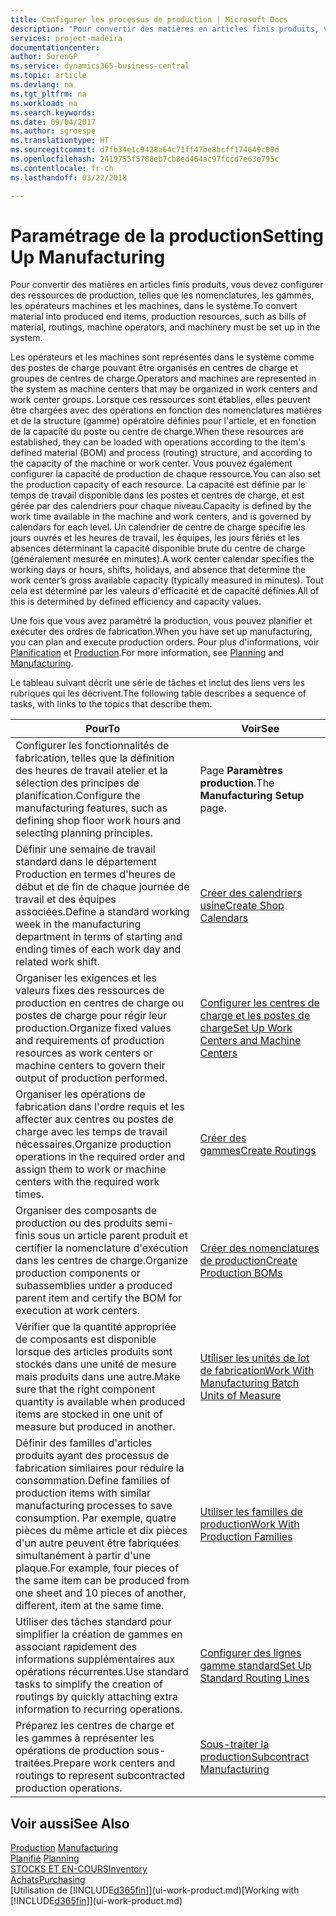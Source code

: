 ```yaml
---
title: Configurer les processus de production | Microsoft Docs
description: "Pour convertir des matières en articles finis produits, vous devez configurer des ressources de production, telles que les nomenclatures, les gammes, les opérateurs machines et les machines, dans le système."
services: project-madeira
documentationcenter: 
author: SorenGP
ms.service: dynamics365-business-central
ms.topic: article
ms.devlang: na
ms.tgt_pltfrm: na
ms.workload: na
ms.search.keywords: 
ms.date: 09/04/2017
ms.author: sgroespe
ms.translationtype: HT
ms.sourcegitcommit: d7fb34e1c9428a64c71ff47be8bcff174649c00d
ms.openlocfilehash: 2419755f5788eb7cb8ed464ac97fccd7e63e795c
ms.contentlocale: fr-ch
ms.lasthandoff: 03/22/2018

---
```

# <a name="setting-up-manufacturing"></a><span data-ttu-id="5882e-103">Paramétrage de la production</span><span class="sxs-lookup"><span data-stu-id="5882e-103">Setting Up Manufacturing</span></span>
<span data-ttu-id="5882e-104">Pour convertir des matières en articles finis produits, vous devez configurer des ressources de production, telles que les nomenclatures, les gammes, les opérateurs machines et les machines, dans le système.</span><span class="sxs-lookup"><span data-stu-id="5882e-104">To convert material into produced end items, production resources, such as bills of material, routings, machine operators, and machinery must be set up in the system.</span></span>

<span data-ttu-id="5882e-105">Les opérateurs et les machines sont représentés dans le système comme des postes de charge pouvant être organisés en centres de charge et groupes de centres de charge.</span><span class="sxs-lookup"><span data-stu-id="5882e-105">Operators and machines are represented in the system as machine centers that may be organized in work centers and work center groups.</span></span> <span data-ttu-id="5882e-106">Lorsque ces ressources sont établies, elles peuvent être chargées avec des opérations en fonction des nomenclatures matières et de la structure (gamme) opératoire définies pour l'article, et en fonction de la capacité du poste ou centre de charge.</span><span class="sxs-lookup"><span data-stu-id="5882e-106">When these resources are established, they can be loaded with operations according to the item's defined material (BOM) and process (routing) structure, and according to the capacity of the machine or work center.</span></span> <span data-ttu-id="5882e-107">Vous pouvez également configurer la capacité de production de chaque ressource.</span><span class="sxs-lookup"><span data-stu-id="5882e-107">You can also set the production capacity of each resource.</span></span> <span data-ttu-id="5882e-108">La capacité est définie par le temps de travail disponible dans les postes et centres de charge, et est gérée par des calendriers pour chaque niveau.</span><span class="sxs-lookup"><span data-stu-id="5882e-108">Capacity is defined by the work time available in the machine and work centers, and is governed by calendars for each level.</span></span> <span data-ttu-id="5882e-109">Un calendrier de centre de charge spécifie les jours ouvrés et les heures de travail, les équipes, les jours fériés et les absences déterminant la capacité disponible brute du centre de charge (généralement mesurée en minutes).</span><span class="sxs-lookup"><span data-stu-id="5882e-109">A work center calendar specifies the working days or hours, shifts, holidays, and absence that determine the work center’s gross available capacity (typically measured in minutes).</span></span> <span data-ttu-id="5882e-110">Tout cela est déterminé par les valeurs d'efficacité et de capacité définies.</span><span class="sxs-lookup"><span data-stu-id="5882e-110">All of this is determined by defined efficiency and capacity values.</span></span>  

<span data-ttu-id="5882e-111">Une fois que vous avez paramétré la production, vous pouvez planifier et exécuter des ordres de fabrication.</span><span class="sxs-lookup"><span data-stu-id="5882e-111">When you have set up manufacturing, you can plan and execute production orders.</span></span> <span data-ttu-id="5882e-112">Pour plus d'informations, voir [Planification](production-planning.md) et [Production](production-manage-manufacturing.md).</span><span class="sxs-lookup"><span data-stu-id="5882e-112">For more information, see [Planning](production-planning.md) and [Manufacturing](production-manage-manufacturing.md).</span></span>  

 <span data-ttu-id="5882e-113">Le tableau suivant décrit une série de tâches et inclut des liens vers les rubriques qui les décrivent.</span><span class="sxs-lookup"><span data-stu-id="5882e-113">The following table describes a sequence of tasks, with links to the topics that describe them.</span></span>   

|<span data-ttu-id="5882e-114">**Pour**</span><span class="sxs-lookup"><span data-stu-id="5882e-114">**To**</span></span>|<span data-ttu-id="5882e-115">**Voir**</span><span class="sxs-lookup"><span data-stu-id="5882e-115">**See**</span></span>|  
|------------|-------------|  
|<span data-ttu-id="5882e-116">Configurer les fonctionnalités de fabrication, telles que la définition des heures de travail atelier et la sélection des principes de planification.</span><span class="sxs-lookup"><span data-stu-id="5882e-116">Configure the manufacturing features, such as defining shop floor work hours and selecting planning principles.</span></span>|<span data-ttu-id="5882e-117">Page **Paramètres production**.</span><span class="sxs-lookup"><span data-stu-id="5882e-117">The **Manufacturing Setup** page.</span></span>|  
|<span data-ttu-id="5882e-118">Définir une semaine de travail standard dans le département Production en termes d'heures de début et de fin de chaque journée de travail et des équipes associées.</span><span class="sxs-lookup"><span data-stu-id="5882e-118">Define a standard working week in the manufacturing department in terms of starting and ending times of each work day and related work shift.</span></span>|[<span data-ttu-id="5882e-119">Créer des calendriers usine</span><span class="sxs-lookup"><span data-stu-id="5882e-119">Create Shop Calendars</span></span>](production-how-to-create-work-center-calendars.md)|  
|<span data-ttu-id="5882e-120">Organiser les exigences et les valeurs fixes des ressources de production en centres de charge ou postes de charge pour régir leur production.</span><span class="sxs-lookup"><span data-stu-id="5882e-120">Organize fixed values and requirements of production resources as work centers or machine centers to govern their output of production performed.</span></span>|[<span data-ttu-id="5882e-121">Configurer les centres de charge et les postes de charge</span><span class="sxs-lookup"><span data-stu-id="5882e-121">Set Up Work Centers and Machine Centers</span></span>](production-how-to-set-up-work-and-machine-centers.md)|
|<span data-ttu-id="5882e-122">Organiser les opérations de fabrication dans l'ordre requis et les affecter aux centres ou postes de charge avec les temps de travail nécessaires.</span><span class="sxs-lookup"><span data-stu-id="5882e-122">Organize production operations in the required order and assign them to work or machine centers with the required work times.</span></span>|[<span data-ttu-id="5882e-123">Créer des gammes</span><span class="sxs-lookup"><span data-stu-id="5882e-123">Create Routings</span></span>](production-how-to-create-routings.md)|
|<span data-ttu-id="5882e-124">Organiser des composants de production ou des produits semi-finis sous un article parent produit et certifier la nomenclature d'exécution dans les centres de charge.</span><span class="sxs-lookup"><span data-stu-id="5882e-124">Organize production components or subassemblies under a produced parent item and certify the BOM for execution at work centers.</span></span>|[<span data-ttu-id="5882e-125">Créer des nomenclatures de production</span><span class="sxs-lookup"><span data-stu-id="5882e-125">Create Production BOMs</span></span>](production-how-to-create-production-boms.md)|
|<span data-ttu-id="5882e-126">Vérifier que la quantité appropriée de composants est disponible lorsque des articles produits sont stockés dans une unité de mesure mais produits dans une autre.</span><span class="sxs-lookup"><span data-stu-id="5882e-126">Make sure that the right component quantity is available when produced items are stocked in one unit of measure but produced in another.</span></span>|[<span data-ttu-id="5882e-127">Utiliser les unités de lot de fabrication</span><span class="sxs-lookup"><span data-stu-id="5882e-127">Work With Manufacturing Batch Units of Measure</span></span>](production-how-to-use-the-manufacturing-batch-unit-of-measure.md)|  
|<span data-ttu-id="5882e-128">Définir des familles d'articles produits ayant des processus de fabrication similaires pour réduire la consommation.</span><span class="sxs-lookup"><span data-stu-id="5882e-128">Define families of production items with similar manufacturing processes to save consumption.</span></span> <span data-ttu-id="5882e-129">Par exemple, quatre pièces du même article et dix pièces d'un autre peuvent être fabriquées simultanément à partir d'une plaque.</span><span class="sxs-lookup"><span data-stu-id="5882e-129">For example, four pieces of the same item can be produced from one sheet and 10 pieces of another, different, item at the same time.</span></span>|[<span data-ttu-id="5882e-130">Utiliser les familles de production</span><span class="sxs-lookup"><span data-stu-id="5882e-130">Work With Production Families</span></span>](production-how-work-family.md)|
|<span data-ttu-id="5882e-131">Utiliser des tâches standard pour simplifier la création de gammes en associant rapidement des informations supplémentaires aux opérations récurrentes.</span><span class="sxs-lookup"><span data-stu-id="5882e-131">Use standard tasks to simplify the creation of routings by quickly attaching extra information to recurring operations.</span></span>|[<span data-ttu-id="5882e-132">Configurer des lignes gamme standard</span><span class="sxs-lookup"><span data-stu-id="5882e-132">Set Up Standard Routing Lines</span></span>](production-how-set-up-standard-routing-lines.md)|  
|<span data-ttu-id="5882e-133">Préparez les centres de charge et les gammes à représenter les opérations de production sous-traitées.</span><span class="sxs-lookup"><span data-stu-id="5882e-133">Prepare work centers and routings to represent subcontracted production operations.</span></span>|[<span data-ttu-id="5882e-134">Sous-traiter la production</span><span class="sxs-lookup"><span data-stu-id="5882e-134">Subcontract Manufacturing</span></span>](production-how-to-subcontract-manufacturing.md)|  

## <a name="see-also"></a><span data-ttu-id="5882e-135">Voir aussi</span><span class="sxs-lookup"><span data-stu-id="5882e-135">See Also</span></span>
<span data-ttu-id="5882e-136">[Production](production-manage-manufacturing.md)  </span><span class="sxs-lookup"><span data-stu-id="5882e-136">[Manufacturing](production-manage-manufacturing.md)  </span></span>  
<span data-ttu-id="5882e-137">[Planifié](production-planning.md) </span><span class="sxs-lookup"><span data-stu-id="5882e-137">[Planning](production-planning.md) </span></span>  
[<span data-ttu-id="5882e-138">STOCKS ET EN-COURS</span><span class="sxs-lookup"><span data-stu-id="5882e-138">Inventory</span></span>](inventory-manage-inventory.md)  
[<span data-ttu-id="5882e-139">Achats</span><span class="sxs-lookup"><span data-stu-id="5882e-139">Purchasing</span></span>](purchasing-manage-purchasing.md)  
<span data-ttu-id="5882e-140">[Utilisation de [!INCLUDE[d365fin](includes/d365fin_md.md)]](ui-work-product.md)</span><span class="sxs-lookup"><span data-stu-id="5882e-140">[Working with [!INCLUDE[d365fin](includes/d365fin_md.md)]](ui-work-product.md)</span></span>

